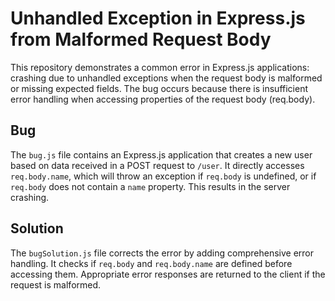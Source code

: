 # Unhandled Exception in Express.js from Malformed Request Body

This repository demonstrates a common error in Express.js applications: crashing due to unhandled exceptions when the request body is malformed or missing expected fields.  The bug occurs because there is insufficient error handling when accessing properties of the request body (req.body).

## Bug

The `bug.js` file contains an Express.js application that creates a new user based on data received in a POST request to `/user`.  It directly accesses `req.body.name`, which will throw an exception if `req.body` is undefined, or if `req.body` does not contain a `name` property. This results in the server crashing.

## Solution

The `bugSolution.js` file corrects the error by adding comprehensive error handling. It checks if `req.body` and `req.body.name` are defined before accessing them.  Appropriate error responses are returned to the client if the request is malformed.